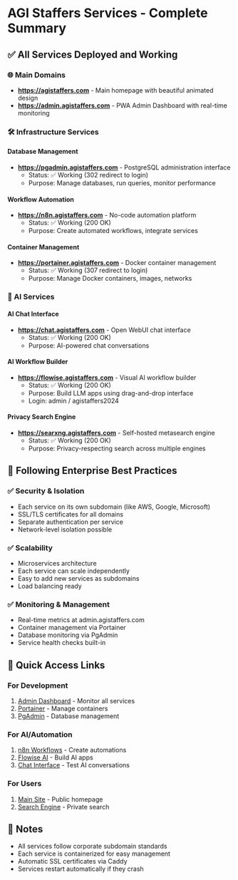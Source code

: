 # AGI Staffers Services - Complete Summary

## ✅ All Services Deployed and Working

### 🌐 Main Domains
- **https://agistaffers.com** - Main homepage with beautiful animated design
- **https://admin.agistaffers.com** - PWA Admin Dashboard with real-time monitoring

### 🛠️ Infrastructure Services

#### Database Management
- **https://pgadmin.agistaffers.com** - PostgreSQL administration interface
  - Status: ✅ Working (302 redirect to login)
  - Purpose: Manage databases, run queries, monitor performance

#### Workflow Automation
- **https://n8n.agistaffers.com** - No-code automation platform
  - Status: ✅ Working (200 OK)
  - Purpose: Create automated workflows, integrate services

#### Container Management
- **https://portainer.agistaffers.com** - Docker container management
  - Status: ✅ Working (307 redirect to login)
  - Purpose: Manage Docker containers, images, networks

### 🤖 AI Services

#### AI Chat Interface
- **https://chat.agistaffers.com** - Open WebUI chat interface
  - Status: ✅ Working (200 OK)
  - Purpose: AI-powered chat conversations

#### AI Workflow Builder
- **https://flowise.agistaffers.com** - Visual AI workflow builder
  - Status: ✅ Working (200 OK)
  - Purpose: Build LLM apps using drag-and-drop interface
  - Login: admin / agistaffers2024

#### Privacy Search Engine
- **https://searxng.agistaffers.com** - Self-hosted metasearch engine
  - Status: ✅ Working (200 OK)
  - Purpose: Privacy-respecting search across multiple engines

## 🏢 Following Enterprise Best Practices

### ✅ Security & Isolation
- Each service on its own subdomain (like AWS, Google, Microsoft)
- SSL/TLS certificates for all domains
- Separate authentication per service
- Network-level isolation possible

### ✅ Scalability
- Microservices architecture
- Each service can scale independently
- Easy to add new services as subdomains
- Load balancing ready

### ✅ Monitoring & Management
- Real-time metrics at admin.agistaffers.com
- Container management via Portainer
- Database monitoring via PgAdmin
- Service health checks built-in

## 🚀 Quick Access Links

### For Development
1. [Admin Dashboard](https://admin.agistaffers.com) - Monitor all services
2. [Portainer](https://portainer.agistaffers.com) - Manage containers
3. [PgAdmin](https://pgadmin.agistaffers.com) - Database management

### For AI/Automation
1. [n8n Workflows](https://n8n.agistaffers.com) - Create automations
2. [Flowise AI](https://flowise.agistaffers.com) - Build AI apps
3. [Chat Interface](https://chat.agistaffers.com) - Test AI conversations

### For Users
1. [Main Site](https://agistaffers.com) - Public homepage
2. [Search Engine](https://searxng.agistaffers.com) - Private search

## 📝 Notes
- All services follow corporate subdomain standards
- Each service is containerized for easy management
- Automatic SSL certificates via Caddy
- Services restart automatically if they crash